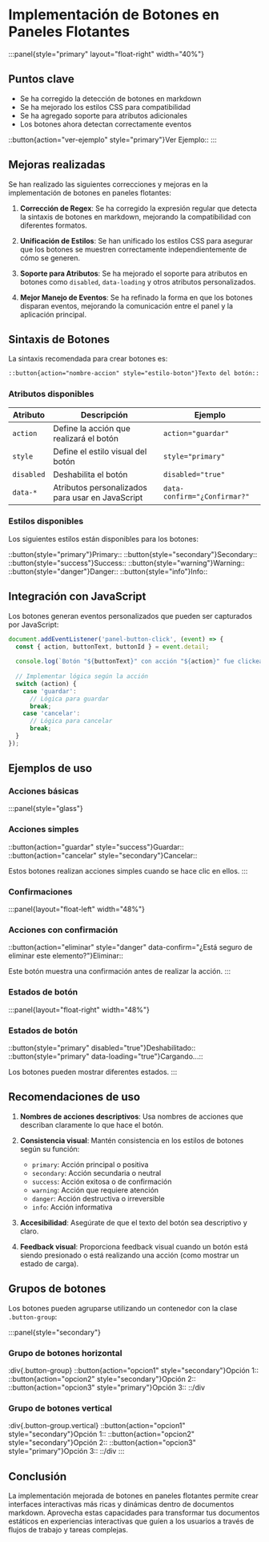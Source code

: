# Implementación de Botones en Paneles Flotantes

:::panel{style="primary" layout="float-right" width="40%"}
## Puntos clave

- Se ha corregido la detección de botones en markdown
- Se ha mejorado los estilos CSS para compatibilidad
- Se ha agregado soporte para atributos adicionales
- Los botones ahora detectan correctamente eventos 

::button{action="ver-ejemplo" style="primary"}Ver Ejemplo::
:::

## Mejoras realizadas

Se han realizado las siguientes correcciones y mejoras en la implementación de botones en paneles flotantes:

1. **Corrección de Regex**: Se ha corregido la expresión regular que detecta la sintaxis de botones en markdown, mejorando la compatibilidad con diferentes formatos.

2. **Unificación de Estilos**: Se han unificado los estilos CSS para asegurar que los botones se muestren correctamente independientemente de cómo se generen.

3. **Soporte para Atributos**: Se ha mejorado el soporte para atributos en botones como `disabled`, `data-loading` y otros atributos personalizados.

4. **Mejor Manejo de Eventos**: Se ha refinado la forma en que los botones disparan eventos, mejorando la comunicación entre el panel y la aplicación principal.

## Sintaxis de Botones

La sintaxis recomendada para crear botones es:

```markdown
::button{action="nombre-accion" style="estilo-boton"}Texto del botón::
```

### Atributos disponibles

| Atributo | Descripción | Ejemplo |
|----------|-------------|---------|
| `action` | Define la acción que realizará el botón | `action="guardar"` |
| `style` | Define el estilo visual del botón | `style="primary"` |
| `disabled` | Deshabilita el botón | `disabled="true"` |
| `data-*` | Atributos personalizados para usar en JavaScript | `data-confirm="¿Confirmar?"` |

### Estilos disponibles

Los siguientes estilos están disponibles para los botones:

::button{style="primary"}Primary::
::button{style="secondary"}Secondary::
::button{style="success"}Success::
::button{style="warning"}Warning::
::button{style="danger"}Danger::
::button{style="info"}Info::

## Integración con JavaScript

Los botones generan eventos personalizados que pueden ser capturados por JavaScript:

```javascript
document.addEventListener('panel-button-click', (event) => {
  const { action, buttonText, buttonId } = event.detail;
  
  console.log(`Botón "${buttonText}" con acción "${action}" fue clickeado`);
  
  // Implementar lógica según la acción
  switch (action) {
    case 'guardar':
      // Lógica para guardar
      break;
    case 'cancelar':
      // Lógica para cancelar
      break;
  }
});
```

## Ejemplos de uso

### Acciones básicas

:::panel{style="glass"}
### Acciones simples

::button{action="guardar" style="success"}Guardar::
::button{action="cancelar" style="secondary"}Cancelar::

Estos botones realizan acciones simples cuando se hace clic en ellos.
:::

### Confirmaciones

:::panel{layout="float-left" width="48%"}
### Acciones con confirmación

::button{action="eliminar" style="danger" data-confirm="¿Está seguro de eliminar este elemento?"}Eliminar::

Este botón muestra una confirmación antes de realizar la acción.
:::

### Estados de botón

:::panel{layout="float-right" width="48%"}
### Estados de botón

::button{style="primary" disabled="true"}Deshabilitado::
::button{style="primary" data-loading="true"}Cargando...::

Los botones pueden mostrar diferentes estados.
:::

<div style="clear:both"></div>

## Recomendaciones de uso

1. **Nombres de acciones descriptivos**: Usa nombres de acciones que describan claramente lo que hace el botón.
   
2. **Consistencia visual**: Mantén consistencia en los estilos de botones según su función:
   - `primary`: Acción principal o positiva
   - `secondary`: Acción secundaria o neutral
   - `success`: Acción exitosa o de confirmación
   - `warning`: Acción que requiere atención
   - `danger`: Acción destructiva o irreversible
   - `info`: Acción informativa

3. **Accesibilidad**: Asegúrate de que el texto del botón sea descriptivo y claro.

4. **Feedback visual**: Proporciona feedback visual cuando un botón está siendo presionado o está realizando una acción (como mostrar un estado de carga).

## Grupos de botones

Los botones pueden agruparse utilizando un contenedor con la clase `.button-group`:

:::panel{style="secondary"}
### Grupo de botones horizontal

:div{.button-group}
::button{action="opcion1" style="secondary"}Opción 1::
::button{action="opcion2" style="secondary"}Opción 2::
::button{action="opcion3" style="primary"}Opción 3::
::/div

### Grupo de botones vertical

:div{.button-group.vertical}
::button{action="opcion1" style="secondary"}Opción 1::
::button{action="opcion2" style="secondary"}Opción 2::
::button{action="opcion3" style="primary"}Opción 3::
::/div
:::

## Conclusión

La implementación mejorada de botones en paneles flotantes permite crear interfaces interactivas más ricas y dinámicas dentro de documentos markdown. Aprovecha estas capacidades para transformar tus documentos estáticos en experiencias interactivas que guíen a los usuarios a través de flujos de trabajo y tareas complejas. 